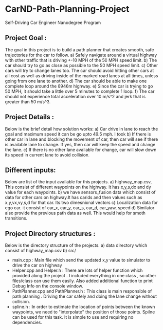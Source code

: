 # CarND-Path-Planning-Project
Self-Driving Car Engineer Nanodegree Program
   
## Project Goal :
The goal in this project is to build a path planner that creates smooth, safe trajectories for the car to follow.
a) Safely navigate around a virtual highway with other traffic that is driving +-10 MPH of the 50 MPH speed limit.
b) The car should try to go as close as possible to the 50 MPH speed limit.
c) Other cars will try to change lanes too. The car should avoid hitting other cars at all cost as well as driving inside of the marked road lanes at all times, unless going from one lane to another.
d) The car should be able to make one complete loop around the 6946m highway.
e) Since the car is trying to go 50 MPH, it should take a little over 5 minutes to complete 1 loop.
f) The car should not experience total acceleration over 10 m/s^2 and jerk that is greater than 50 m/s^3.

## Project Details :
Below is the brief detail how solution works:
a) Car drive in lane to reach the goal and maximum speed it can be go upto 49.5 mph. I took 
b) If there is other car in lane and blocking the movement of car, then car will see if there is available lane to change. If yes, then car will keep the speed and change the lane.
c) If there is no other lane available for change, car will slow down its speed in current lane to avoid collision.

## Different inputs:
Below are list of the input available for this projects.
a) highway_map.csv, This consist of different waypoints on the highway. It has x,y,s,dx and dy value for each waypoints.
b) we have sensors_fusion data which consist of data for other cars on highway.It has carids and then values such as x,y,vx,vy,s,d for that car. Its two dimesnional vectors
c) Localization data for ego car. it consist of car_x, car_y, car_s, car_d, car_yaw, speed
d) Similator also provide the previous path data as well. This would help for smoth transitions. 

## Project Directory structures :

Below is the directory structure of the projects.
a)  data directory which consist of highway_map.csv
b) src/
* main.cpp : Main file which send the updated x,y value to simulator to drive the car on highway 
* Helper.cpp and Helper.h : There are lots of helper function which provided along the project . I included everything in one class , so other files/class can use them easily. Also added additional function to print Debug Info on the console window.
* PathPlanner.cpp and PathPlanner.h : This class is main responsible of path planning . Driving the car safely and doing the lane change without collision.
* spline.h : In order to estimate the location of points between the known waypoints, we need to "interpolate" the position of those points. Spilne can be used for this task. It is simple to use and requiring no dependencies.
